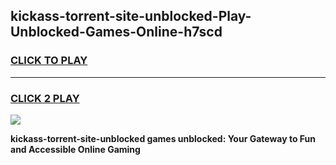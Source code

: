 
## kickass-torrent-site-unblocked-Play-Unblocked-Games-Online-h7scd
<h3>
<a href="https://premium76.site?title=kickass-torrent-site-unblocked&ref=25A">CLICK TO PLAY</a></h3>
<hr>

<h3>
<a href="https://premium76.site?title=kickass-torrent-site-unblocked&ref=25A">CLICK 2 PLAY</a>
  
</h3>

<a href="https://premium76.site?title=kickass-torrent-site-unblocked&ref=25A"><img src="https://clearcache.store/games.png"></a>


**kickass-torrent-site-unblocked games unblocked: Your Gateway to Fun and Accessible Online Gaming**
